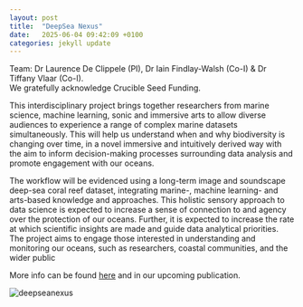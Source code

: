 ```yaml
---
layout: post
title:  "DeepSea Nexus"
date:   2025-06-04 09:42:09 +0100
categories: jekyll update
---
```


Team: Dr Laurence De Clippele (PI), Dr Iain Findlay-Walsh (Co-I) & Dr Tiffany Vlaar (Co-I). <br>
We gratefully acknowledge Crucible Seed Funding.
 
This interdisciplinary project brings together researchers from marine science, machine learning, sonic and immersive arts to allow diverse audiences to experience a range of complex marine datasets simultaneously. This will help us understand when and why biodiversity is changing over time, in a novel immersive and intuitively derived way with the aim to inform decision-making processes surrounding data analysis and promote engagement with our oceans.
 
The workflow will be evidenced using a long-term image and soundscape deep-sea coral reef dataset, integrating marine-, machine learning- and arts-based knowledge and approaches. This holistic sensory approach to data science is expected to increase a sense of connection to and agency over the protection of our oceans. Further, it is expected to increase the rate at which scientific insights are made and guide data analytical priorities. The project aims to engage those interested in understanding and monitoring our oceans, such as researchers, coastal communities, and the wider public

More info can be found [here](https://laurencedeclippele.com/2024/07/29/deepsea-nexus-connecting-with-your-oceans-through-extended-reality/) and in our upcoming publication.

![deepseanexus]({{TiffanyVlaar.github.io}}/pics/deepseanexus.png)

